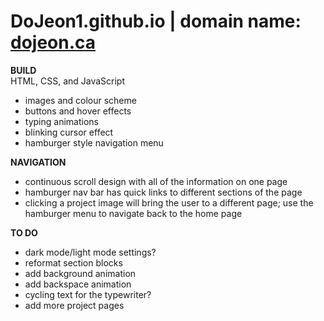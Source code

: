# DoJeon1.github.io | domain name: [dojeon.ca](https://dojeon.ca/)

**BUILD** <br/>
HTML, CSS, and JavaScript  <br/>
- images and colour scheme
- buttons and hover effects 
- typing animations
- blinking cursor effect
- hamburger style navigation menu <br/>   

**NAVIGATION**
- continuous scroll design with all of the information on one page
- hamburger nav bar has quick links to different sections of the page
- clicking a project image will bring the user to a different page; use the hamburger menu to navigate back to the home page

**TO DO**
- dark mode/light mode settings? <br/> 
- reformat section blocks <br/>
- add background animation <br/> 
- add backspace animation
- cycling text for the typewriter?
- add more project pages
